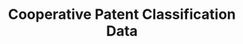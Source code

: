 ---
bigquery: https://console.cloud.google.com/bigquery?p=patents-public-data&d=cpc&page=dataset
citation: '“Cooperative Patent Classification” by the EPO and USPTO, for public use. '
contributors: EPO, USPTO
cost: None
description: Cooperative Patent Classification Data contains the scheme and definitions
  of the Cooperative Patent Classification system for classifying patent documents.
  The CPC is the result of a partnership between the EPO and the USPTO in their joint
  effort to develop a common, internationally compatible classification system for
  technical documents, in particular patent publications, which will be used by both
  offices in the patent granting process
documentation: https://www.cooperativepatentclassification.org/cpcSchemeAndDefinitions
last_edit: 04/07/2022, 05:53:44
location: https://www.cooperativepatentclassification.org/index
maintained_by: USPTO, EPO
schema_fields:
- residual_references
- notAllocatable
- synonyms
- definition
- symbol
- ipcConcordant
- residualReferences
- title_full
- breakdownCode
- titlePart
- glossary
- applicationReferences
- not_allocatable
- status
- application_references
- children
- limiting_references
- parents
- sizeCache
- title_part
- childGroups
- date_revised
- limitingReferences
- breakdown_code
- additional_only
- titleFull
- level
- informativeReferences
- informative_references
- dateRevised
- child_groups
- ipc_concordant
shortname: cooperative_patent_classification
tags:
- patents
- science
title: Cooperative Patent Classification Data
uuid: 984374a7-16e9-4b35-9445-458daceb01bf
---